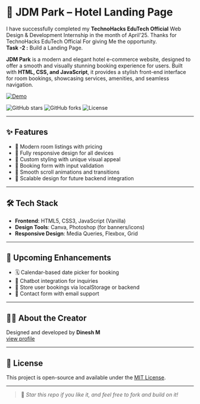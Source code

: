 # 🏨 JDM Park – Hotel Landing Page

I have successfully completed my **TechnoHacks EduTech Official** Web Design & Development Internship in the month of April'25. Thanks for TechnoHacks EduTech Official For giving Me the opportunity.
<br>
**Task -2 :** Build a Landing Page.

**JDM Park** is a modern and elegant hotel e-commerce website, designed to offer a smooth and visually stunning booking experience for users. Built with **HTML, CSS, and JavaScript**, it provides a stylish front-end interface for room bookings, showcasing services, amenities, and seamless navigation.

[![Demo](https://img.shields.io/badge/demo-Experience%20Our%20Work-brightgreen)](https://jdm-park.netlify.app/)


![GitHub stars](https://img.shields.io/github/stars/dineshit27/TechnoHacks-LandingPage-JDM-Park430?style=social)
![GitHub forks](https://img.shields.io/github/forks/dineshit27/TechnoHacks-LandingPage-JDM-Park430?style=social)
![License](https://img.shields.io/github/license/dineshit27/TechnoHacks-LandingPage-JDM-Park430?style=social)

---

## ✨ Features

- 🛌 Modern room listings with pricing
- 📱 Fully responsive design for all devices
- 🎨 Custom styling with unique visual appeal
- 🧾 Booking form with input validation
- 🔄 Smooth scroll animations and transitions
- 🧠 Scalable design for future backend integration

---

## 🛠 Tech Stack

- **Frontend**: HTML5, CSS3, JavaScript (Vanilla)
- **Design Tools**: Canva, Photoshop (for banners/icons)
- **Responsive Design**: Media Queries, Flexbox, Grid

---

## 🚧 Upcoming Enhancements

- 🗓️ Calendar-based date picker for booking
- 💬 Chatbot integration for inquiries
- 💾 Store user bookings via localStorage or backend
- 📩 Contact form with email support

---

## 🙋‍♂️ About the Creator

Designed and developed by **Dinesh M**  
[view profile](https://github.com/dineshit27/)  


---

## 📄 License

This project is open-source and available under the [MIT License](LICENSE).

---

> 🌟 *Star this repo if you like it, and feel free to fork and build on it!*

